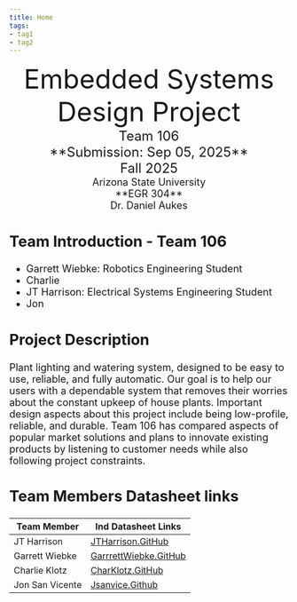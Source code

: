 ```yaml
---
title: Home
tags:
- tag1
- tag2
---
```

<center>
<font size="8">Embedded Systems Design Project<br>
<font size="5">Team 106<br>
**Submission: Sep 05, 2025**<br>
Fall 2025<br>
<font size="4">Arizona State University<br>
**EGR 304**<br>
Dr. Daniel Aukes<br>
  

</center>

## Team Introduction - Team 106
- Garrett Wiebke: Robotics Engineering Student
- Charlie
- JT Harrison: Electrical Systems Engineering Student
- Jon 

## Project Description
Plant lighting and watering system, designed to be easy to use, reliable, and fully automatic. Our goal is to help our users with a dependable system that removes their worries about the constant upkeep of house plants. Important design aspects about this project include being low-profile, reliable, and durable. Team 106 has compared aspects of popular market solutions and plans to innovate existing products by listening to customer needs while also following project constraints.

## Team Members Datasheet links

| **Team Member**        |**Ind Datasheet Links** |
| ---------------------- | -----------------------|
| JT Harrison                | [JTHarrison.GitHub](https://jtharri6.github.io/) |
| Garrett Wiebke              | [GarrrettWiebke.GitHub](https://garrettwiebke.github.io/) |
| Charlie Klotz                | [CharKlotz.GitHub](https://charklotz.github.io/) |
| Jon San Vicente               | [Jsanvice.Github](https://jsanvice.github.io/) |
